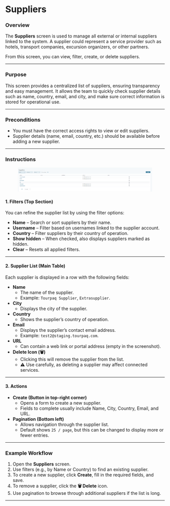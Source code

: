 # Suppliers

### Overview

The **Suppliers** screen is used to manage all external or internal suppliers linked to the system. A supplier could represent a service provider such as hotels, transport companies, excursion organizers, or other partners.

From this screen, you can view, filter, create, or delete suppliers.

***

### Purpose

This screen provides a centralized list of suppliers, ensuring transparency and easy management. It allows the team to quickly check supplier details such as name, country, email, and city, and make sure correct information is stored for operational use.

***

### Preconditions

* You must have the correct access rights to view or edit suppliers.
* Supplier details (name, email, country, etc.) should be available before adding a new supplier.

***

### Instructions

<figure><img src="../.gitbook/assets/image (338).png" alt=""><figcaption></figcaption></figure>

#### 1. Filters (Top Section)

You can refine the supplier list by using the filter options:

* **Name** – Search or sort suppliers by their name.
* **Username** – Filter based on usernames linked to the supplier account.
* **Country** – Filter suppliers by their country of operation.
* **Show hidden** – When checked, also displays suppliers marked as hidden.
* **Clear** – Resets all applied filters.

***

#### 2. Supplier List (Main Table)

Each supplier is displayed in a row with the following fields:

* **Name**
  * The name of the supplier.
  * Example: `Tourpaq Supplier`, `Extrasupplier`.
* **City**
  * Displays the city of the supplier.
* **Country**
  * Shows the supplier’s country of operation.
* **Email**
  * Displays the supplier’s contact email address.
  * Example: `test2@staging.tourpaq.com`.
* **URL**
  * Can contain a web link or portal address (empty in the screenshot).
* **Delete Icon (🗑️)**
  * Clicking this will remove the supplier from the list.
  * ⚠️ Use carefully, as deleting a supplier may affect connected services.

***

#### 3. Actions

* **Create (Button in top-right corner)**
  * Opens a form to create a new supplier.
  * Fields to complete usually include Name, City, Country, Email, and URL.
* **Pagination (Bottom left)**
  * Allows navigation through the supplier list.
  * Default shows `25 / page`, but this can be changed to display more or fewer entries.

***

### Example Workflow

1. Open the **Suppliers** screen.
2. Use filters (e.g., by Name or Country) to find an existing supplier.
3. To create a new supplier, click **Create**, fill in the required fields, and save.
4. To remove a supplier, click the **🗑️ Delete** icon.
5. Use pagination to browse through additional suppliers if the list is long.

***
